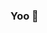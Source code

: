 ### Yoo 👋

<!--
**vinuthna29/vinuthna29** is a ✨ _special_ ✨ repository because its `README.md` (this file) appears on your GitHub profile.

⚡ Fun fact: Setting ⛵️ sail a rookie, on a quest to conquer 🏴‍☠️the coding seas 🌊 and emerge as the legendary programming captain 💻 ⚓️

#Mugiwara 👒⚔🍜
